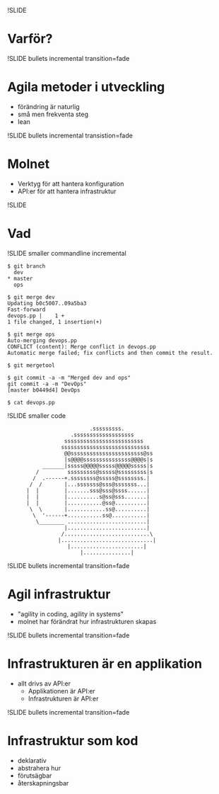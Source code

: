 !SLIDE

# Varför? #

!SLIDE bullets incremental transition=fade

# Agila metoder i utveckling 

* förändring är naturlig
* små men frekventa steg
* lean

!SLIDE bullets incremental transistion=fade

# Molnet #

* Verktyg för att hantera konfiguration
* API:er för att hantera infrastruktur

!SLIDE

# Vad #

!SLIDE smaller commandline incremental

    $ git branch 
      dev
    * master
      ops

    $ git merge dev
    Updating b0c5007..09a5ba3
    Fast-forward
    devops.pp |    1 +
    1 file changed, 1 insertion(+)

    $ git merge ops
    Auto-merging devops.pp
    CONFLICT (content): Merge conflict in devops.pp
    Automatic merge failed; fix conflicts and then commit the result.
    
    $ git mergetool
    
    $ git commit -a -m "Merged dev and ops"
    git commit -a -m "DevOps"
    [master b0449d4] DevOps

    $ cat devops.pp

!SLIDE smaller code

                              .sssssssss.
                        .sssssssssssssssssss
                      sssssssssssssssssssssssss
                     ssssssssssssssssssssssssssss
                      @@sssssssssssssssssssssss@ss
                      |s@@@@sssssssssssssss@@@@s|s
               _______|sssss@@@@@sssss@@@@@sssss|s
             /         sssssssss@sssss@sssssssss|s
            /  .------+.ssssssss@sssss@ssssssss.|
           /  /       |...sssssss@sss@sssssss...|
          |  |        |.......sss@sss@ssss......|
          |  |        |..........s@ss@sss.......|
          |  |        |...........@ss@..........|
           \  \       |............ss@..........|
            \  '------+...........ss@...........|
             \________ .........................|
                      |.........................|
                     /...........................\
                    |.............................|
                       |.......................|
                           |...............|


!SLIDE bullets incremental transition=fade
# Agil infrastruktur #
* "agility in coding, agility in systems"
* molnet har förändrat hur infrastrukturen skapas


!SLIDE bullets incremental transition=fade
# Infrastrukturen är en applikation #
* allt drivs av API:er
    * Applikationen är API:er
    * Infrastrukturen är API:er


!SLIDE bullets incremental transition=fade
# Infrastruktur som kod #
* deklarativ
* abstrahera hur
* förutsägbar
* återskapningsbar

